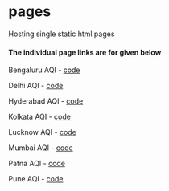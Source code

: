 # pages
Hosting single static html pages

#### The individual page links are for given below

Bengaluru AQI - [code](https://adisen99.github.io/pages/aqi_bengaluru)

Delhi AQI - [code](https://adisen99.github.io/pages/aqi_delhi)

Hyderabad AQI - [code](https://adisen99.github.io/pages/aqi_hyderabad)

Kolkata AQI - [code](https://adisen99.github.io/pages/aqi_kolkata)

Lucknow AQI - [code](https://adisen99.github.io/pages/aqi_lucknow)

Mumbai AQI - [code](https://adisen99.github.io/pages/aqi_mumbai)

Patna AQI - [code](https://adisen99.github.io/pages/aqi_patna)

Pune AQI - [code](https://adisen99.github.io/pages/aqi_pune)
